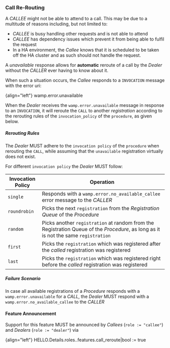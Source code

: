 ### Call Re-Routing

A _CALLEE_ might not be able to attend to a call. This may be due to a multitude of reasons including, but not limited to:

- _CALLEE_ is busy handling other requests and is not able to attend
- _CALLEE_ has dependency issues which prevent it from being able to fulfil the request
- In a HA environment, the _Callee_ knows that it is scheduled to be taken off the HA cluster and as such should not handle the request.

A _unavailable_ response allows for **automatic** reroute of a call by the _Dealer_ without the _CALLER_ ever having to know about it.

When such a situation occurs, the _Callee_ responds to a `INVOCATION` message with the error uri:

{align="left"}
wamp.error.unavailable

When the _Dealer_ receives the `wamp.error.unavailable` message in response to an `INVOCATION`, it will reroute the `CALL` to another _registration_ according to the rerouting rules of the `invocation_policy` of the `procedure`, as given below.

##### Rerouting Rules

The _Dealer_ MUST adhere to the `invocation policy` of the `procedure` when rerouting the `CALL`, while assuming that the `unavailable` registration virtually does not exist.

For different `invocation policy` the _Dealer_ MUST follow:

| Invocation Policy | Operation                                                                                                                           |
| ----------------- | ----------------------------------------------------------------------------------------------------------------------------------- |
| `single`          | Responds with a `wamp.error.no_available_callee` error message to the _CALLER_                                                      |
| `roundrobin`      | Picks the next `registration` from the _Registration Queue_ of the _Procedure_                                                      |
| `random`          | Picks another `registration` at random from the Registration Queue of the _Procedure_, as long as it is not the same `registration` |
| `first`           | Picks the `registration` which was registered after the _called_ registration was registered                                        |
| `last`            | Picks the `registration` which was registered right before the _called_ registration was registered                                 |

##### Failure Scenario

In case all available registrations of a _Procedure_ responds with a `wamp.error.unavailable` for a _CALL_, the _Dealer_ MUST respond with a `wamp.error.no_available_callee` to the _CALLER_

#### Feature Announcement

Support for this feature MUST be announced by _Callees_ (`role := "callee"`) and _Dealers_ (`role := "dealer"`) via

{align="left"}
HELLO.Details.roles.<role>.features.call_reroute|bool := true
